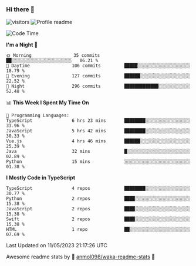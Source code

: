 ### Hi there 👋  
![visitors](https://visitor-badge.laobi.icu/badge?page_id=leverglowh) ![Profile readme](https://github.com/leverglowh/leverglowh/workflows/Profile%20readme/badge.svg?branch=master)

<!--START_SECTION:waka-->
![Code Time](http://img.shields.io/badge/Code%20Time-2%2C121%20hrs%2011%20mins-blue)

**I'm a Night 🦉** 

```text
🌞 Morning                35 commits          ██░░░░░░░░░░░░░░░░░░░░░░░   06.21 % 
🌆 Daytime                106 commits         █████░░░░░░░░░░░░░░░░░░░░   18.79 % 
🌃 Evening                127 commits         ██████░░░░░░░░░░░░░░░░░░░   22.52 % 
🌙 Night                  296 commits         █████████████░░░░░░░░░░░░   52.48 % 
```


📊 **This Week I Spent My Time On** 

```text
💬 Programming Languages: 
TypeScript               6 hrs 23 mins       ████████░░░░░░░░░░░░░░░░░   33.96 % 
JavaScript               5 hrs 42 mins       ████████░░░░░░░░░░░░░░░░░   30.33 % 
Vue.js                   4 hrs 46 mins       ██████░░░░░░░░░░░░░░░░░░░   25.39 % 
Java                     32 mins             █░░░░░░░░░░░░░░░░░░░░░░░░   02.89 % 
Python                   15 mins             ░░░░░░░░░░░░░░░░░░░░░░░░░   01.38 % 
```

**I Mostly Code in TypeScript** 

```text
TypeScript               4 repos             ████████░░░░░░░░░░░░░░░░░   30.77 % 
Python                   2 repos             ████░░░░░░░░░░░░░░░░░░░░░   15.38 % 
JavaScript               2 repos             ████░░░░░░░░░░░░░░░░░░░░░   15.38 % 
Swift                    2 repos             ████░░░░░░░░░░░░░░░░░░░░░   15.38 % 
HTML                     1 repo              ██░░░░░░░░░░░░░░░░░░░░░░░   07.69 % 
```




 Last Updated on 11/05/2023 21:17:26 UTC
<!--END_SECTION:waka-->


Awesome readme stats by :star2: [anmol098/waka-readme-stats](https://github.com/anmol098/waka-readme-stats) :star2:
